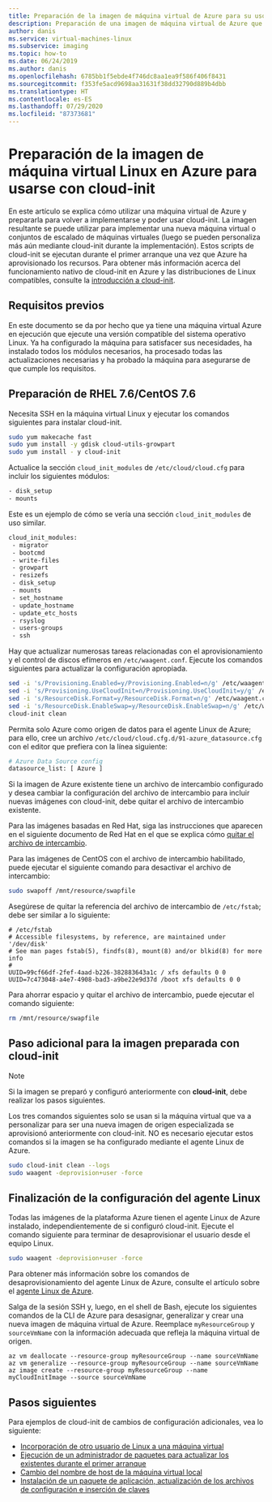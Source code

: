 ```yaml
---
title: Preparación de la imagen de máquina virtual de Azure para su uso con cloud-init
description: Preparación de una imagen de máquina virtual de Azure que ya existía previamente para implementarse con cloud-init
author: danis
ms.service: virtual-machines-linux
ms.subservice: imaging
ms.topic: how-to
ms.date: 06/24/2019
ms.author: danis
ms.openlocfilehash: 6785bb1f5ebde4f746dc8aa1ea9f586f406f8431
ms.sourcegitcommit: f353fe5acd9698aa31631f38dd32790d889b4dbb
ms.translationtype: HT
ms.contentlocale: es-ES
ms.lasthandoff: 07/29/2020
ms.locfileid: "87373681"
---
```

# <a name="prepare-an-existing-linux-azure-vm-image-for-use-with-cloud-init"></a>Preparación de la imagen de máquina virtual Linux en Azure para usarse con cloud-init
En este artículo se explica cómo utilizar una máquina virtual de Azure y prepararla para volver a implementarse y poder usar cloud-init. La imagen resultante se puede utilizar para implementar una nueva máquina virtual o conjuntos de escalado de máquinas virtuales (luego se pueden personaliza más aún mediante cloud-init durante la implementación).  Estos scripts de cloud-init se ejecutan durante el primer arranque una vez que Azure ha aprovisionado los recursos. Para obtener más información acerca del funcionamiento nativo de cloud-init en Azure y las distribuciones de Linux compatibles, consulte la [introducción a cloud-init](using-cloud-init.md).

## <a name="prerequisites"></a>Requisitos previos
En este documento se da por hecho que ya tiene una máquina virtual Azure en ejecución que ejecute una versión compatible del sistema operativo Linux. Ya ha configurado la máquina para satisfacer sus necesidades, ha instalado todos los módulos necesarios, ha procesado todas las actualizaciones necesarias y ha probado la máquina para asegurarse de que cumple los requisitos. 

## <a name="preparing-rhel-76--centos-76"></a>Preparación de RHEL 7.6/CentOS 7.6
Necesita SSH en la máquina virtual Linux y ejecutar los comandos siguientes para instalar cloud-init.

```bash
sudo yum makecache fast
sudo yum install -y gdisk cloud-utils-growpart
sudo yum install - y cloud-init 
```

Actualice la sección `cloud_init_modules` de `/etc/cloud/cloud.cfg` para incluir los siguientes módulos:

```bash
- disk_setup
- mounts
```

Este es un ejemplo de cómo se vería una sección `cloud_init_modules` de uso similar.

```bash
cloud_init_modules:
 - migrator
 - bootcmd
 - write-files
 - growpart
 - resizefs
 - disk_setup
 - mounts
 - set_hostname
 - update_hostname
 - update_etc_hosts
 - rsyslog
 - users-groups
 - ssh
```

Hay que actualizar numerosas tareas relacionadas con el aprovisionamiento y el control de discos efímeros en `/etc/waagent.conf`. Ejecute los comandos siguientes para actualizar la configuración apropiada.

```bash
sed -i 's/Provisioning.Enabled=y/Provisioning.Enabled=n/g' /etc/waagent.conf
sed -i 's/Provisioning.UseCloudInit=n/Provisioning.UseCloudInit=y/g' /etc/waagent.conf
sed -i 's/ResourceDisk.Format=y/ResourceDisk.Format=n/g' /etc/waagent.conf
sed -i 's/ResourceDisk.EnableSwap=y/ResourceDisk.EnableSwap=n/g' /etc/waagent.conf
cloud-init clean
```

Permita solo Azure como origen de datos para el agente Linux de Azure; para ello, cree un archivo `/etc/cloud/cloud.cfg.d/91-azure_datasource.cfg` con el editor que prefiera con la línea siguiente:

```bash
# Azure Data Source config
datasource_list: [ Azure ]
```

Si la imagen de Azure existente tiene un archivo de intercambio configurado y desea cambiar la configuración del archivo de intercambio para incluir nuevas imágenes con cloud-init, debe quitar el archivo de intercambio existente.

Para las imágenes basadas en Red Hat, siga las instrucciones que aparecen en el siguiente documento de Red Hat en el que se explica cómo [quitar el archivo de intercambio](https://access.redhat.com/documentation/en-us/red_hat_enterprise_linux/6/html/storage_administration_guide/swap-removing-file).

Para las imágenes de CentOS con el archivo de intercambio habilitado, puede ejecutar el siguiente comando para desactivar el archivo de intercambio:

```bash
sudo swapoff /mnt/resource/swapfile
```

Asegúrese de quitar la referencia del archivo de intercambio de `/etc/fstab`; debe ser similar a lo siguiente:

```output
# /etc/fstab
# Accessible filesystems, by reference, are maintained under '/dev/disk'
# See man pages fstab(5), findfs(8), mount(8) and/or blkid(8) for more info
#
UUID=99cf66df-2fef-4aad-b226-382883643a1c / xfs defaults 0 0
UUID=7c473048-a4e7-4908-bad3-a9be22e9d37d /boot xfs defaults 0 0
```

Para ahorrar espacio y quitar el archivo de intercambio, puede ejecutar el comando siguiente:

```bash
rm /mnt/resource/swapfile
```

## <a name="extra-step-for-cloud-init-prepared-image"></a>Paso adicional para la imagen preparada con cloud-init
> [!NOTE]
> Si la imagen se preparó y configuró anteriormente con **cloud-init**, debe realizar los pasos siguientes.

Los tres comandos siguientes solo se usan si la máquina virtual que va a personalizar para ser una nueva imagen de origen especializada se aprovisionó anteriormente con cloud-init.  NO es necesario ejecutar estos comandos si la imagen se ha configurado mediante el agente Linux de Azure.

```bash
sudo cloud-init clean --logs
sudo waagent -deprovision+user -force
```

## <a name="finalizing-linux-agent-setting"></a>Finalización de la configuración del agente Linux 
Todas las imágenes de la plataforma Azure tienen el agente Linux de Azure instalado, independientemente de si configuró cloud-init.  Ejecute el comando siguiente para terminar de desaprovisionar el usuario desde el equipo Linux. 

```bash
sudo waagent -deprovision+user -force
```

Para obtener más información sobre los comandos de desaprovisionamiento del agente Linux de Azure, consulte el artículo sobre el [agente Linux de Azure](../extensions/agent-linux.md).

Salga de la sesión SSH y, luego, en el shell de Bash, ejecute los siguientes comandos de la CLI de Azure para desasignar, generalizar y crear una nueva imagen de máquina virtual de Azure.  Reemplace `myResourceGroup` y `sourceVmName` con la información adecuada que refleja la máquina virtual de origen.

```azurecli
az vm deallocate --resource-group myResourceGroup --name sourceVmName
az vm generalize --resource-group myResourceGroup --name sourceVmName
az image create --resource-group myResourceGroup --name myCloudInitImage --source sourceVmName
```

## <a name="next-steps"></a>Pasos siguientes
Para ejemplos de cloud-init de cambios de configuración adicionales, vea lo siguiente:
 
- [Incorporación de otro usuario de Linux a una máquina virtual](cloudinit-add-user.md)
- [Ejecución de un administrador de paquetes para actualizar los existentes durante el primer arranque](cloudinit-update-vm.md)
- [Cambio del nombre de host de la máquina virtual local](cloudinit-update-vm-hostname.md) 
- [Instalación de un paquete de aplicación, actualización de los archivos de configuración e inserción de claves](tutorial-automate-vm-deployment.md)
